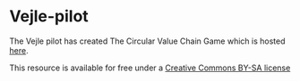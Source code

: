 # Vejle-pilot

The Vejle pilot has created The Circular Value Chain Game which is hosted [here](https://ddc.dk/tools/circular-value-chain-game/).

This resource is available for free under a [Creative Commons BY-SA license](https://creativecommons.org/licenses/by-sa/4.0/)


